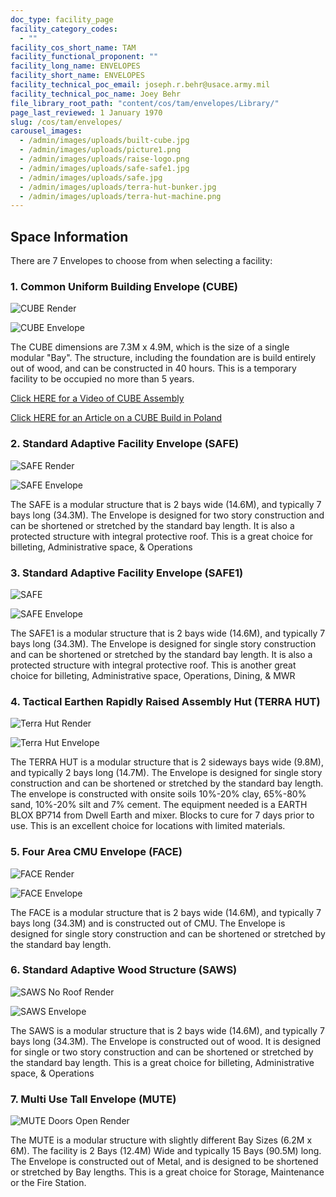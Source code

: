 ```yaml
---
doc_type: facility_page
facility_category_codes:
  - ""
facility_cos_short_name: TAM
facility_functional_proponent: ""
facility_long_name: ENVELOPES
facility_short_name: ENVELOPES
facility_technical_poc_email: joseph.r.behr@usace.army.mil
facility_technical_poc_name: Joey Behr
file_library_root_path: "content/cos/tam/envelopes/Library/"
page_last_reviewed: 1 January 1970
slug: /cos/tam/envelopes/
carousel_images:
  - /admin/images/uploads/built-cube.jpg
  - /admin/images/uploads/picture1.png
  - /admin/images/uploads/raise-logo.png
  - /admin/images/uploads/safe-safe1.jpg
  - /admin/images/uploads/safe.jpg
  - /admin/images/uploads/terra-hut-bunker.jpg
  - /admin/images/uploads/terra-hut-machine.png
---
```


## Space Information

There are 7 Envelopes to choose from when selecting a facility:

### 1. Common Uniform Building Envelope (CUBE)

![CUBE Render](/admin/images/uploads/cube-render.jpg)

![CUBE Envelope](/admin/images/uploads/cube-envelope.jpg)

The CUBE dimensions are 7.3M x 4.9M, which is the size of a single modular "Bay". The structure, including the foundation are is build entirely out of wood, and can be constructed in 40 hours. This is a temporary facility to be occupied no more than 5 years.

[Click HERE for a Video of CUBE Assembly](https://rfpwizard.mrsi.erdc.dren.mil/MRSI/content/cos/tam/center_home_page/Library/CUBE-Construction-FINAL.avi)

[Click HERE for an Article on a CUBE Build in Poland](https://rfpwizard.mrsi.erdc.dren.mil/MRSI/content/cos/tam/center_home_page/Library/cos-cube-build-poland-april2018.pdf)

### 2. Standard Adaptive Facility Envelope (SAFE)

![SAFE Render](/admin/images/uploads/safe-render.jpg)

![SAFE Envelope](/admin/images/uploads/safe-envelope.jpg)

The SAFE is a modular structure that is 2 bays wide (14.6M), and typically 7 bays long (34.3M). The Envelope is designed for two story construction and can be shortened or stretched by the standard bay length. It is also a protected structure with integral protective roof. This is a great choice for billeting, Administrative space, & Operations

### 3. Standard Adaptive Facility Envelope (SAFE1)

![SAFE](/admin/images/uploads/safe-1.jpg)

![SAFE Envelope](/admin/images/uploads/safe-envelope.jpg)

The SAFE1 is a modular structure that is 2 bays wide (14.6M), and typically 7 bays long (34.3M). The Envelope is designed for single story construction and can be shortened or stretched by the standard bay length. It is also a protected structure with integral protective roof. This is another great choice for billeting, Administrative space, Operations, Dining, & MWR

### 4. Tactical Earthen Rapidly Raised Assembly Hut (TERRA HUT)

![Terra Hut Render](/admin/images/uploads/terra-hut-render.jpg)

![Terra Hut Envelope](/admin/images/uploads/terra-hut-envelope.jpg)

The TERRA HUT is a modular structure that is 2 sideways bays wide (9.8M), and typically 2 bays long (14.7M). The Envelope is designed for single story construction and can be shortened or stretched by the standard bay length. The envelope is constructed with onsite soils 10%-20% clay, 65%-80% sand, 10%-20% silt and 7% cement. The equipment needed is a EARTH BLOX BP714 from Dwell Earth and mixer. Blocks to cure for 7 days prior to use. This is an excellent choice for locations with limited materials.

### 5. Four Area CMU Envelope (FACE)

![FACE Render](/admin/images/uploads/face-render.jpg)

![FACE Envelope](/admin/images/uploads/face-envelope.jpg)

The FACE is a modular structure that is 2 bays wide (14.6M), and typically 7 bays long (34.3M) and is constructed out of CMU. The Envelope is designed for single story construction and can be shortened or stretched by the standard bay length.

### 6. Standard Adaptive Wood Structure (SAWS)

![SAWS No Roof Render](/admin/images/uploads/saws-no-roof.jpg)

![SAWS Envelope](/admin/images/uploads/saws-envelope.jpg)

The SAWS is a modular structure that is 2 bays wide (14.6M), and typically 7 bays long (34.3M). The Envelope is constructed out of wood. It is designed for single or two story construction and can be shortened or stretched by the standard bay length. This is a great choice for billeting, Administrative space, & Operations

### 7. Multi Use Tall Envelope (MUTE)

![MUTE Doors Open Render](/admin/images/uploads/mute-doors-open.png)

The MUTE is a modular structure with slightly different Bay Sizes (6.2M x 6M). The facility is 2 Bays (12.4M) Wide and typically 15 Bays (90.5M) long. The Envelope is constructed out of Metal, and is designed to be shortened or stretched by Bay lengths. This is a great choice for Storage, Maintenance or the Fire Station.
